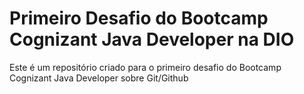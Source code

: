 # Primeiro Desafio do Bootcamp Cognizant Java Developer na DIO
Este é um repositório criado para o primeiro desafio do Bootcamp Cognizant Java Developer sobre Git/Github 
